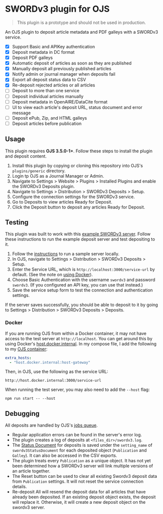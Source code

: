 # SWORDv3 plugin for OJS

> This plugin is a prototype and should not be used in production.

An OJS plugin to deposit article metadata and PDF galleys with a SWORDv3 service.

- [x] Support Basic and APIKey authentication
- [x] Deposit metadata in DC format
- [x] Deposit PDF galleys
- [x] Automatic deposit of articles as soon as they are published
- [x] Manually deposit all previously published articles
- [x] Notify admin or journal manager when deposits fail
- [x] Export all deposit status data to CSV
- [x] Re-deposit rejected articles or all articles
- [ ] Deposit to more than one service
- [ ] Deposit individual articles manually
- [ ] Deposit metadata in OpenAIRE/DataCite format
- [ ] UI to view each article's deposit URL, status document and error message
- [ ] Deposit ePub, Zip, and HTML galleys
- [ ] Deposit articles before publication

## Usage

This plugin requires **OJS 3.5.0-1+**. Follow these steps to install the plugin and deposit content.

1. Install this plugin by copying or cloning this repository into OJS's `plugins/generic` directory.
1. Login tp OJS as a Journal Manager or Admin.
1. Navigate to Settings > Website > Plugins > Installed Plugins and enable the SWORDv3 Deposits plugin.
1. Navigate to Settings > Distribution > SWORDv3 Deposits > Setup.
1. Configure the connection settings for the SWORDv3 service.
2. Go to Deposits to view articles Ready for Deposit.
3. Click the Deposit button to deposit any articles Ready for Deposit.

## Testing

This plugin was built to work with this [example SWORDv3 server](https://github.com/NateWr/swordv3-example-serverl). Follow these instructions to run the example deposit server and test depositing to it.

1. Follow the [instructions](https://github.com/NateWr/swordv3-example-serverl) to run a sample server locally.
2. In OJS, navigate to Settings > Distribution > SWORDv3 Deposits > Setup.
3. Enter the Service URL, which is `http://localhost:3000/service-url` by default. (See the note on [using Docker](#docker)).
4. Choose Basic Authentication with the username `swordv3` and password `swordv3`. (If you configured an API key, you can use that instead.)
5. Save the service setup form to test the connection and authentication settings.

If the server saves successfully, you should be able to deposit to it by going to Settings > Distribution > SWORDv3 Deposits > Deposits.

### Docker

If you are running OJS from within a Docker container, it may not have access to the test server at `http://localhost`. You can get around this by using Docker's [host.docker.internal](https://www.reddit.com/r/docker/comments/ztdlo1/how_to_set_hostdockerinternal/). In my compose file, I add the following to my [OJS container](https://github.com/NateWr/pkp-docker/blob/531b2fd98021ec5da070a74ba7de2795bac4073a/compose.example.ojs-350.yaml#L19-L20):


```yaml
extra_hosts:
  - "host.docker.internal:host-gateway"
```

Then, in OJS, use the following as the service URL:

```
http://host.docker.internal:3000/service-url
```

When running the test server, you may also need to add the `--host` flag:

```
npm run start -- --host
```

## Debugging

All deposits are handled by OJS's [jobs queue](https://docs.pkp.sfu.ca/dev/documentation/en/utilities-jobs).

- Regular application errors can be found in the server's error log.
- The plugin creates a log of deposits at `<files_dir>/swordv3.log`.
- The [Status Document](https://swordapp.github.io/swordv3/swordv3.html#9.6) for deposits is saved under the `setting_name` of `swordv3StatusDocument` for each deposited object (`Publication` and `Galley`). It can also be accessed in the CSV exports.
- The plugin treats every `Publication` as a unique object. It has not yet been determined how a SWORDv3 server will link multiple versions of an article together.
- The Reset button can be used to clear all existing Swordv3 deposit data from `Publication` settings. It will not reset the service connection details.
- Re-deposit All will resend the deposit data for all articles that have already been deposited. If an existing deposit object exists, the deposit will replace it. Otherwise, it will create a new deposit object on the swordv3 server.
